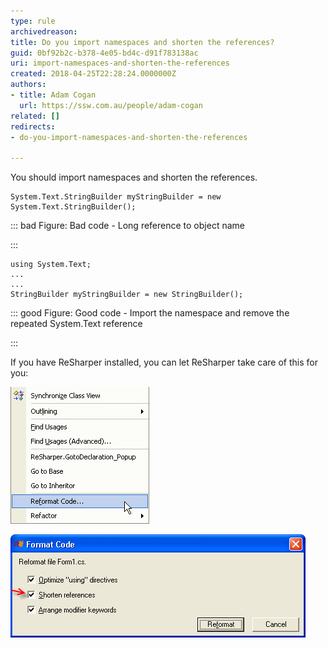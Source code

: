 ```yaml
---
type: rule
archivedreason: 
title: Do you import namespaces and shorten the references?
guid: 0bf92b2c-b378-4e05-bd4c-d91f783138ac
uri: import-namespaces-and-shorten-the-references
created: 2018-04-25T22:28:24.0000000Z
authors:
- title: Adam Cogan
  url: https://ssw.com.au/people/adam-cogan
related: []
redirects:
- do-you-import-namespaces-and-shorten-the-references

---
```


You should import namespaces and shorten the references.

<!--endintro-->



```
System.Text.StringBuilder myStringBuilder = new System.Text.StringBuilder();
```




::: bad
Figure: Bad code - Long reference to object name

:::



```
using System.Text;
...
...
StringBuilder myStringBuilder = new StringBuilder();
```




::: good
Figure: Good code - Import the namespace and remove the repeated System.Text reference

:::



If you have ReSharper installed, you can let ReSharper take care of this for you:

![Figure: Right click and select "Reformat Code..."](ReSharperReformatCode.gif)  

![Figure: Make sure "Shorten references" is checked and click "Reformat"](ReSharperShortenReferences.gif)
